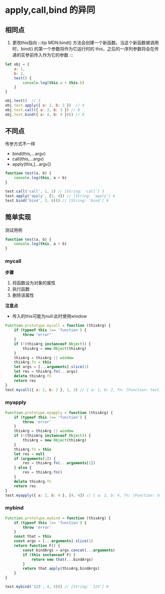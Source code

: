 # apply,call,bind 的异同

## 相同点
1. 更改this指向
:::tip
MDN:bind() 方法会创建一个新函数。当这个新函数被调用时，bind() 的第一个参数将作为它运行时的 this，之后的一序列参数将会在传递的实参前传入作为它的参数
:::

```js
let obj = {
    a: 1,
    b: 2,
    test() {
        console.log(this.a + this.b)
    }
}

obj.test()  // 3
obj.test.apply({ a: 2, b: 2 })  // 4
obj.test.call({ a: 3, b: 3 }) // 6
obj.test.bind({ a: 4, b: 4 })() // 8
```
## 不同点
传参方式不一样
* bind(this,...argv)
* call(this,...argv)
* apply(this,[...argv])

```js
function test(a, b) {
    console.log(this, a + b)
}

test.call('call', 1, 2) // [String: 'call'] 3
test.apply('apply', [2, 4]) // [String: 'apply'] 6
test.bind('bind', 3, 6)() // [String: 'bind'] 9
```

## 简单实现
测试用例
```js
function test(a, b) {
    console.log(this, a + b)
}
```
### mycall
**步骤**
1. 将函数设为对象的属性
2. 执行函数
3. 删除该属性

**注意点**
* 传入的this可能为null:此时使用window

```js
Function.prototype.mycall = function (thisArg) {
    if (typeof this !== 'function') {
        throw "error"
    }
    if (!(thisArg instanceof Object)) {
        thisArg = new Object(thisArg)
    }
    thisArg = thisArg || window
    thisArg.fn = this
    let args = [...arguments].slice(1)
    let res = thisArg.fn(...args)
    delete thisArg.fn
    return res
}
test.mycall({ a: 1, b: 2 }, 1, 2) // { a: 1, b: 2, fn: [Function: test] } 3
```
### myapply
```js
Function.prototype.myapply = function (thisArg) {
    if (typeof this !== 'function') {
        throw 'error'
    }
    thisArg = thisArg || window
    if (!(thisArg instanceof Object)) {
        thisArg = new Object(thisArg)
    }
    thisArg.fn = this
    let res = null
    if (arguments[1]) {
        res = thisArg.fn(...arguments[1])
    } else {
        res = thisArg.fn()
    }
    delete thisArg.fn
    return res
}
test.myapply({ a: 2, b: 4 }, [4, 4]) // { a: 2, b: 4, fn: [Function: test] } 8
```
### mybind
```js
Function.prototype.mybind = function (thisArg) {
    if (typeof this !== 'function') {
        throw 'error'
    }
    const that = this
    const args = [...arguments].slice(1)
    return function F() {
        const bindArgs = args.concat(...arguments)
        if (this instanceof F) {
            return new that(...bindArgs)
        }
        return that.apply(thisArg,bindArgs)
    }
}

test.mybind('123', 4, 5)() // [String: '123'] 9
```